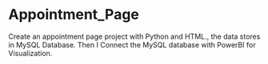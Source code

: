# Appointment_Page
Create an appointment page project with Python and HTML., the data stores in  MySQL Database. Then I  Connect the MySQL database with PowerBI for Visualization.
